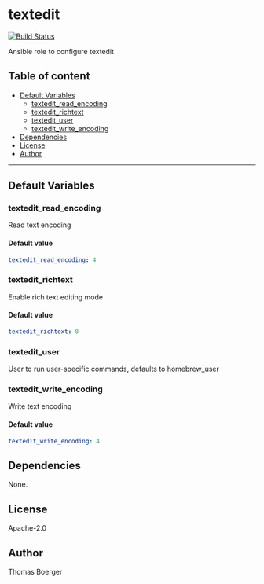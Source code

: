 # textedit

[![Build Status](https://cloud.drone.io/api/badges/machippie/textedit/status.svg)](https://cloud.drone.io/machippie/textedit)

Ansible role to configure textedit

## Table of content

* [Default Variables](#default-variables)
  * [textedit_read_encoding](#textedit_read_encoding)
  * [textedit_richtext](#textedit_richtext)
  * [textedit_user](#textedit_user)
  * [textedit_write_encoding](#textedit_write_encoding)
* [Dependencies](#dependencies)
* [License](#license)
* [Author](#author)

---

## Default Variables

### textedit_read_encoding

Read text encoding

#### Default value

```YAML
textedit_read_encoding: 4
```

### textedit_richtext

Enable rich text editing mode

#### Default value

```YAML
textedit_richtext: 0
```

### textedit_user

User to run user-specific commands, defaults to homebrew_user

### textedit_write_encoding

Write text encoding

#### Default value

```YAML
textedit_write_encoding: 4
```

## Dependencies

None.

## License

Apache-2.0

## Author

Thomas Boerger
